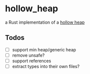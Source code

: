 # hollow_heap
a Rust implementation of a [hollow heap](http://www.cs.au.dk/~tdh/papers/Hollow-heaps.pdf)

## Todos
+ [ ] support min heap/generic heap
+ [ ] remove unsafe?
+ [ ] support references
+ [ ] extract types into their own files?
